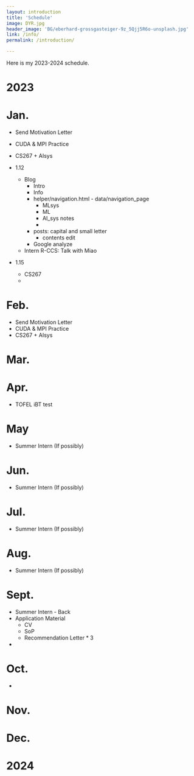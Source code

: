 ```yaml
---
layout: introduction
title: 'Schedule'
image: DYR.jpg
header_image: 'BG/eberhard-grossgasteiger-9z_5Qjj5R6o-unsplash.jpg'
link: /info/
permalink: /introduction/

---
```


Here is my 2023-2024 schedule.
<!--more-->

# 2023
# Jan.
- Send Motivation Letter
- CUDA & MPI Practice
- CS267 + AIsys

- 1.12
  - Blog
    - Intro
    - Info
    - helper/navigation.html - data/navigation_page
      - MLsys
      - ML
      - AI_sys notes
      - 
    - posts: capital and small letter
      - contents edit
    - Google analyze
  - Intern R-CCS: Talk with Miao
- 1.15
  - CS267
  - 
# Feb.
- Send Motivation Letter
- CUDA & MPI Practice
- CS267 + AIsys

# Mar.

# Apr.
- TOFEL iBT test


# May
- Summer Intern (If possibly)


# Jun.
- Summer Intern (If possibly)


# Jul.
- Summer Intern (If possibly)


# Aug.
- Summer Intern (If possibly)


# Sept.
- Summer Intern - Back
- Application Material
  - CV
  - SoP
  - Recommendation Letter * 3
- 

# Oct.
- 


# Nov.



# Dec.



# 2024
